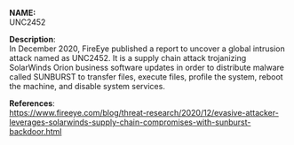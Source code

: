 **NAME:**  
UNC2452
 
**Description**:   
In December 2020, FireEye published a report to uncover a global intrusion attack named as UNC2452. It is a supply chain attack trojanizing SolarWinds Orion business software updates in order to distribute malware called SUNBURST to transfer files, execute files, profile the system, reboot the machine, and disable system services.

  
**References**:  
https://www.fireeye.com/blog/threat-research/2020/12/evasive-attacker-leverages-solarwinds-supply-chain-compromises-with-sunburst-backdoor.html
